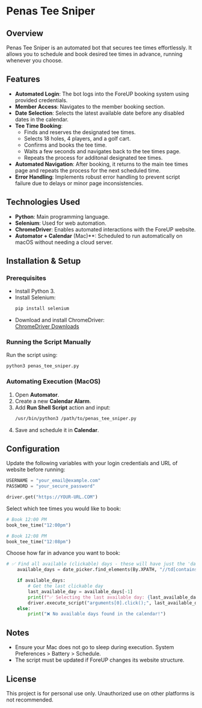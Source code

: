 # Penas Tee Sniper

## Overview

Penas Tee Sniper is an automated bot that secures tee times effortlessly. It allows you to schedule and book desired tee times in advance, running whenever you choose.

## Features

- **Automated Login**: The bot logs into the ForeUP booking system using provided credentials.
- **Member Access**: Navigates to the member booking section.
- **Date Selection**: Selects the latest available date before any disabled dates in the calendar.
- **Tee Time Booking**:
  - Finds and reserves the designated tee times.
  - Selects 18 holes, 4 players, and a golf cart.
  - Confirms and books the tee time.
  - Waits a few seconds and navigates back to the tee times page.
  - Repeats the process for additonal designated tee times. 
- **Automated Navigation**: After booking, it returns to the main tee times page and repeats the process for the next scheduled time.
- **Error Handling**: Implements robust error handling to prevent script failure due to delays or minor page inconsistencies.

## Technologies Used

- **Python**: Main programming language.
- **Selenium**: Used for web automation.
- **ChromeDriver**: Enables automated interactions with the ForeUP website.
- **Automator + Calendar** (Mac)\*\*: Scheduled to run automatically on macOS without needing a cloud server.

## Installation & Setup

### Prerequisites

- Install Python 3.
- Install Selenium:
  ```sh
  pip install selenium
  ```
- Download and install ChromeDriver:\
  [ChromeDriver Downloads](https://sites.google.com/chromium.org/driver/)

### Running the Script Manually

Run the script using:

```sh
python3 penas_tee_sniper.py
```

### Automating Execution (MacOS)

1. Open **Automator**.
2. Create a new **Calendar Alarm**.
3. Add **Run Shell Script** action and input:
   ```sh
   /usr/bin/python3 /path/to/penas_tee_sniper.py
   ```
4. Save and schedule it in **Calendar**. 

## Configuration

Update the following variables with your login credentials and URL of website before running:

```python
USERNAME = "your_email@example.com"
PASSWORD = "your_secure_password"
```

```python
driver.get("https://YOUR-URL.COM")
```
Select which tee times you would like to book:

```python
# Book 12:00 PM
book_tee_time("12:00pm")

# Book 12:08 PM
book_tee_time("12:08pm")
```

Choose how far in advance you want to book:

```python
# ✅ Find all available (clickable) days - these will have just the 'day' class without 'disabled'
    available_days = date_picker.find_elements(By.XPATH, "//td[contains(@class, 'day') and not(contains(@class, 'disabled'))]")

    if available_days:
        # Get the last clickable day
        last_available_day = available_days[-1]
        print(f"✅ Selecting the last available day: {last_available_day.text}")
        driver.execute_script("arguments[0].click();", last_available_day)
    else:
        print("❌ No available days found in the calendar!")
```

## Notes

- Ensure your Mac does not go to sleep during execution. System Preferences > Battery > Schedule.
- The script must be updated if ForeUP changes its website structure.

## License

This project is for personal use only. Unauthorized use on other platforms is not recommended.

